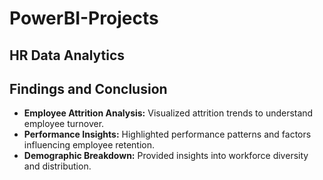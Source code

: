 # PowerBI-Projects

## HR Data Analytics

## Findings and Conclusion

- **Employee Attrition Analysis:** Visualized attrition trends to understand employee turnover.
- **Performance Insights:** Highlighted performance patterns and factors influencing employee retention.
- **Demographic Breakdown:** Provided insights into workforce diversity and distribution.

